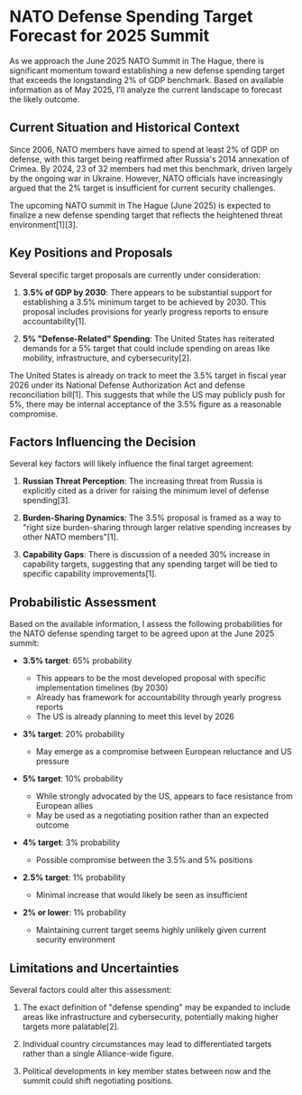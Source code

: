 # NATO Defense Spending Target Forecast for 2025 Summit

As we approach the June 2025 NATO Summit in The Hague, there is significant momentum toward establishing a new defense spending target that exceeds the longstanding 2% of GDP benchmark. Based on available information as of May 2025, I'll analyze the current landscape to forecast the likely outcome.

## Current Situation and Historical Context

Since 2006, NATO members have aimed to spend at least 2% of GDP on defense, with this target being reaffirmed after Russia's 2014 annexation of Crimea. By 2024, 23 of 32 members had met this benchmark, driven largely by the ongoing war in Ukraine. However, NATO officials have increasingly argued that the 2% target is insufficient for current security challenges.

The upcoming NATO summit in The Hague (June 2025) is expected to finalize a new defense spending target that reflects the heightened threat environment[1][3].

## Key Positions and Proposals

Several specific target proposals are currently under consideration:

1. **3.5% of GDP by 2030**: There appears to be substantial support for establishing a 3.5% minimum target to be achieved by 2030. This proposal includes provisions for yearly progress reports to ensure accountability[1].

2. **5% "Defense-Related" Spending**: The United States has reiterated demands for a 5% target that could include spending on areas like mobility, infrastructure, and cybersecurity[2].

The United States is already on track to meet the 3.5% target in fiscal year 2026 under its National Defense Authorization Act and defense reconciliation bill[1]. This suggests that while the US may publicly push for 5%, there may be internal acceptance of the 3.5% figure as a reasonable compromise.

## Factors Influencing the Decision

Several key factors will likely influence the final target agreement:

1. **Russian Threat Perception**: The increasing threat from Russia is explicitly cited as a driver for raising the minimum level of defense spending[3].

2. **Burden-Sharing Dynamics**: The 3.5% proposal is framed as a way to "right size burden-sharing through larger relative spending increases by other NATO members"[1].

3. **Capability Gaps**: There is discussion of a needed 30% increase in capability targets, suggesting that any spending target will be tied to specific capability improvements[1].

## Probabilistic Assessment

Based on the available information, I assess the following probabilities for the NATO defense spending target to be agreed upon at the June 2025 summit:

- **3.5% target**: 65% probability
  - This appears to be the most developed proposal with specific implementation timelines (by 2030)
  - Already has framework for accountability through yearly progress reports
  - The US is already planning to meet this level by 2026

- **3% target**: 20% probability
  - May emerge as a compromise between European reluctance and US pressure

- **5% target**: 10% probability
  - While strongly advocated by the US, appears to face resistance from European allies
  - May be used as a negotiating position rather than an expected outcome

- **4% target**: 3% probability
  - Possible compromise between the 3.5% and 5% positions

- **2.5% target**: 1% probability
  - Minimal increase that would likely be seen as insufficient

- **2% or lower**: 1% probability
  - Maintaining current target seems highly unlikely given current security environment

## Limitations and Uncertainties

Several factors could alter this assessment:

1. The exact definition of "defense spending" may be expanded to include areas like infrastructure and cybersecurity, potentially making higher targets more palatable[2].

2. Individual country circumstances may lead to differentiated targets rather than a single Alliance-wide figure.

3. Political developments in key member states between now and the summit could shift negotiating positions.